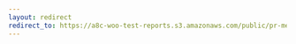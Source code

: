 ```yaml
---
layout: redirect
redirect_to: https://a8c-woo-test-reports.s3.amazonaws.com/public/pr-merge/39828/api/index.html
---
```

